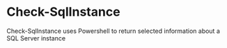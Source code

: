 # Check-SqlInstance
Check-SqlInstance uses Powershell to return selected information about a SQL Server instance
